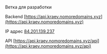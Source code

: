 Ветка для разработки

Backend  [https://api.kraev.nomoredomains.xyz](https://api.kraev.nomoredomains.xyz)

IP адрес [84.201.139.237](84.201.139.237)

API [https://api.kraev.nomoredomains.xyz/api](https://api.kraev.nomoredomains.xyz/api)
